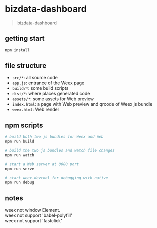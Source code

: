 # bizdata-dashboard

> bizdata-dashboard

## getting start

```bash
npm install
```

## file structure

* `src/*`: all source code
* `app.js`: entrance of the Weex page
* `build/*`: some build scripts
* `dist/*`: where places generated code
* `assets/*`: some assets for Web preview
* `index.html`: a page with Web preview and qrcode of Weex js bundle
* `weex.html`: Web render

## npm scripts

```bash
# build both two js bundles for Weex and Web
npm run build

# build the two js bundles and watch file changes
npm run watch

# start a Web server at 8080 port
npm run serve

# start weex-devtool for debugging with native
npm run debug
```

## notes

weex not window Element. 	
weex not support 'babel-polyfill' 	
weex not support 'fastclick' 	

